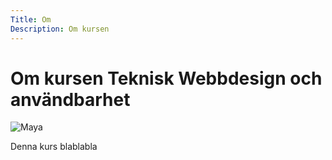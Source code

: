 ```yaml
---
Title: Om
Description: Om kursen
---
```


Om kursen Teknisk Webbdesign och användbarhet
==========================

![Maya](image/maya.jpg)

Denna kurs blablabla

